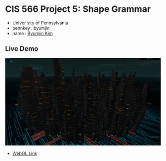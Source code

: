 # CIS 566 Project 5: Shape Grammar

* Univer sity of Pennsylvania
* pennkey : byumjin
* name : [Byumjin Kim](https://github.com/byumjin)

## Live Demo

[![](imgs/main.png)](https://byumjin.github.io/TronCity/)

* [WebGL Link](https://byumjin.github.io/TronCity/)